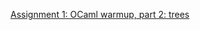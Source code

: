 [Assignment 1: OCaml warmup, part 2: trees](https://course.ccs.neu.edu/cs4410sp22/hw_warmup2_assignment.html)
